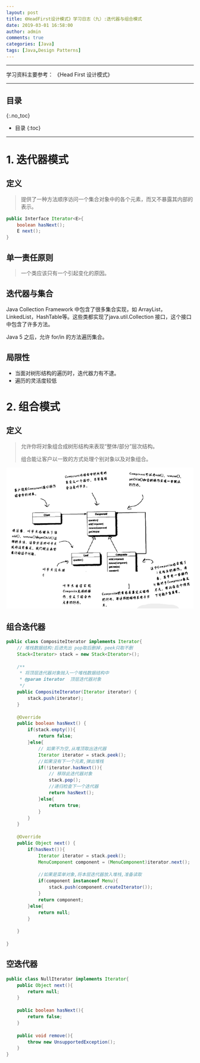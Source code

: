 ```yaml
---
layout: post
title: 《HeadFirst设计模式》学习日志（九）:迭代器与组合模式
date: 2019-03-01 16:58:00
author: admin
comments: true
categories: [Java]
tags: [Java,Design Patterns]
---
```



<!-- more -->

------

学习资料主要参考： 《Head First 设计模式》

------

## 目录
{:.no_toc}

* 目录
{:toc}
------

# 1. 迭代器模式

## 定义

> 提供了一种方法顺序访问一个集合对象中的各个元素，而又不暴露其内部的表示。

```java
public Interface Iterator<E>{
    boolean hasNext();
    E next();
}
```

## 单一责任原则

> 一个类应该只有一个引起变化的原因。

## 迭代器与集合

Java Collection Framework 中包含了很多集合实现，如 ArrayList，LinkedList，HashTable等。这些类都实现了java.util.Collection 接口，这个接口中包含了许多方法。

Java 5 之后，允许 for/in 的方法遍历集合。

## 局限性

- 当面对树形结构的遍历时，迭代器力有不逮。
- 遍历的灵活度较低

# 2. 组合模式

## 定义

> 允许你将对象组合成树形结构来表现“整体/部分”层次结构。
>
> 组合能让客户以一致的方式处理个别对象以及对象组合。

[![](/images/posts/composite-pattern.png)](/images/posts/composite-pattern.png)

## 组合迭代器

```java
public class CompositeIterator implements Iterator{
    // 堆栈数据结构:后进先出 pop取后删掉，peek只取不删
    Stack<Iterator> stack = new Stack<Iterator>();

    /**
     * 将顶层迭代器对象抛入一个堆栈数据结构中
     * @param iterator  顶层迭代器对象
     */
    public CompositeIterator(Iterator iterator) {
        stack.push(iterator);
    }

    @Override
    public boolean hasNext() {
        if(stack.empty()){
            return false;
        }else{
            // 如果不为空,从堆顶取出迭代器
            Iterator iterator = stack.peek();
            //如果没有下一个元素,弹出堆栈
            if(!iterator.hasNext()){
                // 移除此迭代器对象
                stack.pop();
                //递归检查下一个迭代器
                return hasNext();
            }else{
                return true;
            }
        }
    }

    @Override
    public Object next() {
        if(hasNext()){
            Iterator iterator = stack.peek();
            MenuComponent component = (MenuComponent)iterator.next();

            //如果是菜单对象,将本层迭代器放入堆栈,准备读取
            if(component instanceof Menu){
                stack.push(component.createIterator());
            }
            return component;
        }else{
            return null;
        }

    }

}
```



## 空迭代器

```java
public class NullIterator implements Iterator{
    public Object next(){
        return null;
    }
    
    public boolean hasNext(){
        return false;
    }
    
    public void remove(){
        throw new UnsupportedException();
    }
}
```

